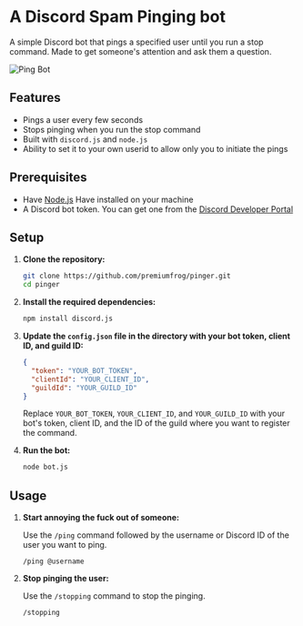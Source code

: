 # A Discord Spam Pinging bot

A simple Discord bot that pings a specified user until you run a stop command. Made to get someone's attention and ask them a question.

![Ping Bot](https://github.com/premiumfrog/pinger/assets/128558360/58939ef1-f787-4271-b9ee-565b87352530)

## Features

- Pings a user every few seconds
- Stops pinging when you run the stop command
- Built with `discord.js` and `node.js`
- Ability to set it to your own userid to allow only you to initiate the pings

## Prerequisites

- Have [Node.js](https://nodejs.org/) Have installed on your machine
- A Discord bot token. You can get one from the [Discord Developer Portal](https://discord.com/developers/applications)

## Setup

1. **Clone the repository:**

    ```sh
    git clone https://github.com/premiumfrog/pinger.git
    cd pinger
    ```

2. **Install the required dependencies:**

    ```sh
    npm install discord.js
    ```

3. **Update the `config.json` file in the directory with your bot token, client ID, and guild ID:**

    ```json
    {
      "token": "YOUR_BOT_TOKEN",
      "clientId": "YOUR_CLIENT_ID",
      "guildId": "YOUR_GUILD_ID"
    }
    ```

    Replace `YOUR_BOT_TOKEN`, `YOUR_CLIENT_ID`, and `YOUR_GUILD_ID` with your bot's token, client ID, and the ID of the guild where you want to register the command.

4. **Run the bot:**

    ```sh
    node bot.js
    ```

## Usage

1. **Start annoying the fuck out of someone:**

    Use the `/ping` command followed by the username or Discord ID of the user you want to ping.

    ```
    /ping @username
    ```

2. **Stop pinging the user:**

    Use the `/stopping` command to stop the pinging.

    ```
    /stopping
    ```


